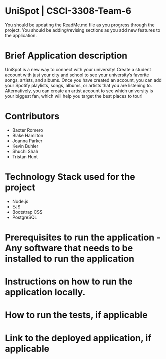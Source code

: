 # UniSpot | CSCI-3308-Team-6

You should be updating the ReadMe.md file as you progress through the project. You should be adding/revising sections as you add new features to the application.

# Brief Application description

UniSpot is a new way to connect with your university! Create a student account with just your city and school to see your university’s favorite songs, artists, and albums. Once you have created an account, you can add your Spotify playlists, songs, albums, or artists that you are listening to. Alternatively, you can create an artist account to see which university is your biggest fan, which will help you target the best places to tour!

# Contributors

- Baxter Romero
- Blake Hamilton
- Joanna Parker
- Kevin Buhler
- Shuchi Shah
- Tristan Hunt

# Technology Stack used for the project

- Node.js
- EJS
- Bootstrap CSS
- PostgreSQL

# Prerequisites to run the application - Any software that needs to be installed to run the application

# Instructions on how to run the application locally.

# How to run the tests, if applicable

# Link to the deployed application, if applicable
